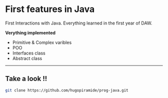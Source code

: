 # First features in Java
First Interactions with Java. Everything learned in the first year of DAW.

**Verything implemented**
  - Primitive & Complex varibles
  - POO
  - Interfaces class
  - Abstract class
    
---

## Take a look !!

```sh
git clone https://github.com/hugopiramide/prog-java.git
```
